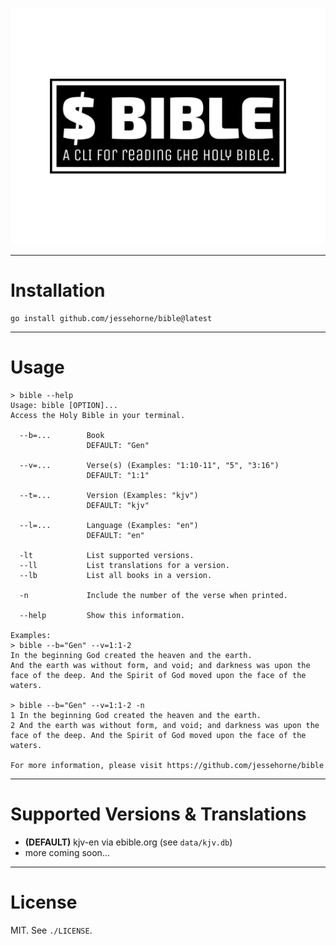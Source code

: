 ![bible](bible-logo.png)

---

# Installation

```shell
go install github.com/jessehorne/bible@latest
```

---

# Usage

```shell
> bible --help
Usage: bible [OPTION]...
Access the Holy Bible in your terminal.

  --b=...        Book
                 DEFAULT: "Gen"

  --v=...        Verse(s) (Examples: "1:10-11", "5", "3:16")
                 DEFAULT: "1:1"
                  
  --t=...        Version (Examples: "kjv")
                 DEFAULT: "kjv"
                  
  --l=...        Language (Examples: "en")
                 DEFAULT: "en"
  
  -lt            List supported versions.
  --ll        	 List translations for a version.
  --lb           List all books in a version.
  
  -n             Include the number of the verse when printed.

  --help         Show this information.

Examples:
> bible --b="Gen" --v=1:1-2
In the beginning God created the heaven and the earth.
And the earth was without form, and void; and darkness was upon the face of the deep. And the Spirit of God moved upon the face of the waters.

> bible --b="Gen" --v=1:1-2 -n
1 In the beginning God created the heaven and the earth.
2 And the earth was without form, and void; and darkness was upon the face of the deep. And the Spirit of God moved upon the face of the waters.

For more information, please visit https://github.com/jessehorne/bible
```

---

# Supported Versions & Translations

* **(DEFAULT)** kjv-en via ebible.org (see `data/kjv.db`)
* more coming soon...

---

# License

MIT. See `./LICENSE`.
